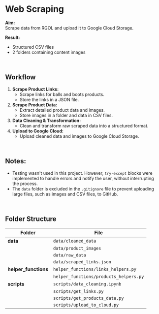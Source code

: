 # Web Scraping

**Aim:**  
Scrape data from RGOL and upload it to Google Cloud Storage.

**Result:**  
- Structured CSV files  
- 2 folders containing content images

<br>

## Workflow
1. **Scrape Product Links:**  
   - Scrape links for balls and boots products.  
   - Store the links in a JSON file.
2. **Scrape Product Data:**  
   - Extract detailed product data and images.  
   - Store images in a folder and data in CSV files.
3. **Data Cleaning & Transformation:**  
   - Clean and transform raw scraped data into a structured format.
4. **Upload to Google Cloud:**  
   - Upload cleaned data and images to Google Cloud Storage.

<br>

## Notes:
-  Testing wasn't used in this project. However, `try-except` blocks were implemented to handle errors and notify the user, without interrupting the process.
- The `data` folder is excluded in the `.gitignore` file to prevent uploading large files, such as images and CSV files, to GitHub.

<br>

## Folder Structure

| Folder                        | File                                |
|-------------------------------|-------------------------------------|
| **data**                       | `data/cleaned_data`                |
|                               | `data/product_images`              |
|                               | `data/raw_data`                    |
|                               | `data/scraped_links.json`          |
| **helper_functions**           | `helper_functions/links_helpers.py`|
|                               | `helper_functions/products_helpers.py`|
| **scripts**                    | `scripts/data_cleaning.ipynb`      |
|                               | `scripts/get_links.py`             |
|                               | `scripts/get_products_data.py`     |
|                               | `scripts/upload_to_cloud.py`       |